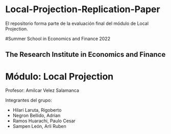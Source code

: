 # Local-Projection-Replication-Paper
El repositorio forma parte de la evaluación final del módulo de Local Projection.

#Summer School in Economics and Finance 2022
## The Research Institute in Economics and Finance

# Módulo: Local Projection
Profesor: Amilcar Velez Salamanca

Integrantes del grupo:
* Hilari Laruta, Rigoberto
* Negron Bellido, Adrian
* Ramos Huarachi, Paulo Cesar
* Sampen León, Arli Ruben



